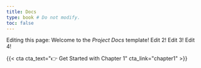 ```yaml
---
title: Docs
type: book # Do not modify.
toc: false
---
```


Editing this page: Welcome to the _Project Docs_ template!
Edit 2!
Edit 3!
Edit 4!

{{< cta cta_text="👉 Get Started with Chapter 1" cta_link="chapter1" >}}
